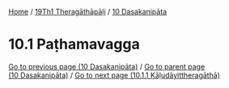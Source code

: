 
[Home](/) / [19Th1 Theragāthāpāḷi](../../19Th1.md) / [10 Dasakanipāta](../10.md)

# 10.1 Paṭhamavagga


[Go to previous page (10 Dasakanipāta)](../10.md) / [Go to parent page (10 Dasakanipāta)](../10.md) / [Go to next page (10.1.1 Kāḷudāyittheragāthā)](10.1/10.1.1.md)


